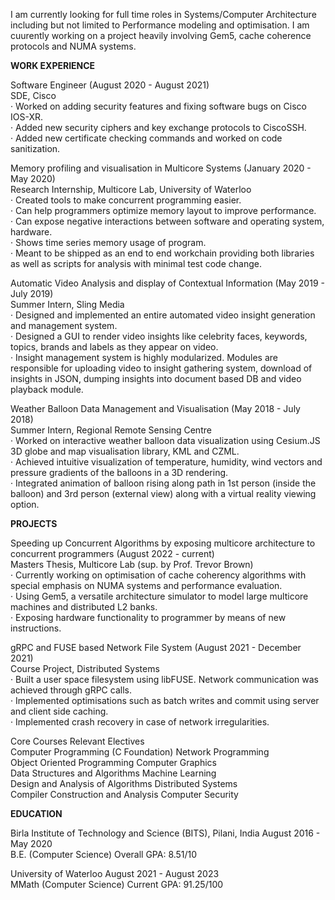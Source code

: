I am currently looking for full time roles in Systems/Computer Architecture including but not limited to Performance modeling and optimisation.
I am cuurently working on a project heavily involving Gem5, cache coherence protocols and NUMA systems.


**WORK EXPERIENCE**

Software Engineer (August 2020 - August 2021) \
SDE, Cisco \
· Worked on adding security features and fixing software bugs on Cisco IOS-XR. \
· Added new security ciphers and key exchange protocols to CiscoSSH. \
· Added new certificate checking commands and worked on code sanitization.

Memory profiling and visualisation in Multicore Systems (January 2020 - May 2020) \
Research Internship, Multicore Lab, University of Waterloo \
· Created tools to make concurrent programming easier. \
· Can help programmers optimize memory layout to improve performance. \
· Can expose negative interactions between software and operating system, hardware. \
· Shows time series memory usage of program. \
· Meant to be shipped as an end to end workchain providing both libraries as well as scripts for analysis
  with minimal test code change.

Automatic Video Analysis and display of Contextual Information (May 2019 - July 2019) \
Summer Intern, Sling Media \
· Designed and implemented an entire automated video insight generation and management system. \
· Designed a GUI to render video insights like celebrity faces, keywords, topics, brands and labels as they
appear on video. \
· Insight management system is highly modularized. Modules are responsible for uploading video to
  insight gathering system, download of insights in JSON, dumping insights into document based DB
  and video playback module.

Weather Balloon Data Management and Visualisation (May 2018 - July 2018) \
Summer Intern, Regional Remote Sensing Centre \
· Worked on interactive weather balloon data visualization using Cesium.JS 3D globe and map
visualisation library, KML and CZML. \
· Achieved intuitive visualization of temperature, humidity, wind vectors and pressure gradients of
the balloons in a 3D rendering. \
· Integrated animation of balloon rising along path in 1st person (inside the balloon) and 3rd person
(external view) along with a virtual reality viewing option.

**PROJECTS**

Speeding up Concurrent Algorithms by exposing multicore architecture to concurrent
programmers (August 2022 - current) \
Masters Thesis, Multicore Lab (sup. by Prof. Trevor Brown) \
· Currently working on optimisation of cache coherency algorithms with special emphasis on NUMA
systems and performance evaluation. \
· Using Gem5, a versatile architecture simulator to model large multicore machines and distributed L2
banks. \
· Exposing hardware functionality to programmer by means of new instructions.

gRPC and FUSE based Network File System (August 2021 - December 2021) \
Course Project, Distributed Systems \
· Built a user space filesystem using libFUSE. Network communication was achieved through gRPC calls. \
· Implemented optimisations such as batch writes and commit using server and client side caching. \
· Implemented crash recovery in case of network irregularities.

Core Courses 					Relevant Electives \
Computer Programming (C Foundation) 		Network Programming \
Object Oriented Programming 			Computer Graphics \
Data Structures and Algorithms 			Machine Learning \
Design and Analysis of Algorithms 		Distributed Systems \
Compiler Construction and Analysis 		Computer Security

**EDUCATION**

Birla Institute of Technology and Science (BITS), Pilani, India August 2016 - May 2020 \
B.E. (Computer Science) Overall GPA: 8.51/10

University of Waterloo August 2021 - August 2023 \
MMath (Computer Science) Current GPA: 91.25/100
